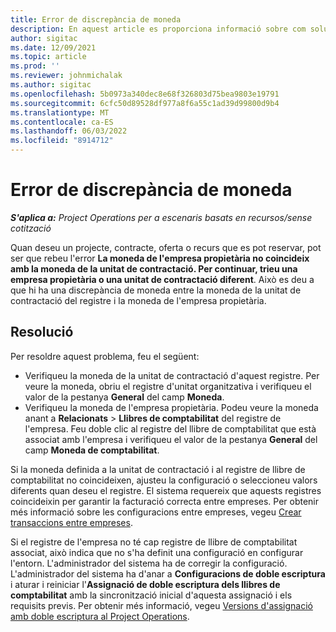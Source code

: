 ```yaml
---
title: Error de discrepància de moneda
description: En aquest article es proporciona informació sobre com solucionar un error de discrepància de moneda que es produeix quan deseu tipus de registres específics.
author: sigitac
ms.date: 12/09/2021
ms.topic: article
ms.prod: ''
ms.reviewer: johnmichalak
ms.author: sigitac
ms.openlocfilehash: 5b0973a340dec8e68f326803d75bea9803e19791
ms.sourcegitcommit: 6cfc50d89528df977a8f6a55c1ad39d99800d9b4
ms.translationtype: MT
ms.contentlocale: ca-ES
ms.lasthandoff: 06/03/2022
ms.locfileid: "8914712"
---
```

# <a name="currency-mismatch-error"></a>Error de discrepància de moneda 

_**S'aplica a:** Project Operations per a escenaris basats en recursos/sense cotització_

Quan deseu un projecte, contracte, oferta o recurs que es pot reservar, pot ser que rebeu l'error **La moneda de l'empresa propietària no coincideix amb la moneda de la unitat de contractació. Per continuar, trieu una empresa propietària o una unitat de contractació diferent**. Això es deu a que hi ha una discrepància de moneda entre la moneda de la unitat de contractació del registre i la moneda de l'empresa propietària.


## <a name="resolution"></a>Resolució

Per resoldre aquest problema, feu el següent:
- Verifiqueu la moneda de la unitat de contractació d'aquest registre. Per veure la moneda, obriu el registre d'unitat organitzativa i verifiqueu el valor de la pestanya **General** del camp **Moneda**.
- Verifiqueu la moneda de l'empresa propietària. Podeu veure la moneda anant a **Relacionats** > **Llibres de comptabilitat** del registre de l'empresa. Feu doble clic al registre del llibre de comptabilitat que està associat amb l'empresa i verifiqueu el valor de la pestanya **General** del camp **Moneda de comptabilitat**.

Si la moneda definida a la unitat de contractació i al registre de llibre de comptabilitat no coincideixen, ajusteu la configuració o seleccioneu valors diferents quan deseu el registre. El sistema requereix que aquests registres coincideixin per garantir la facturació correcta entre empreses. Per obtenir més informació sobre les configuracions entre empreses, vegeu [Crear transaccions entre empreses](../../project-accounting/create-intercompany-transactions.md).

Si el registre de l'empresa no té cap registre de llibre de comptabilitat associat, això indica que no s'ha definit una configuració en configurar l'entorn. L'administrador del sistema ha de corregir la configuració. L'administrador del sistema ha d'anar a **Configuracions de doble escriptura** i aturar i reiniciar l'**Assignació de doble escriptura dels llibres de comptabilitat** amb la sincronització inicial d'aquesta assignació i els requisits previs. Per obtenir més informació, vegeu [Versions d'assignació amb doble escriptura al Project Operations](../../environment/resource-dual-write-maps.md).
